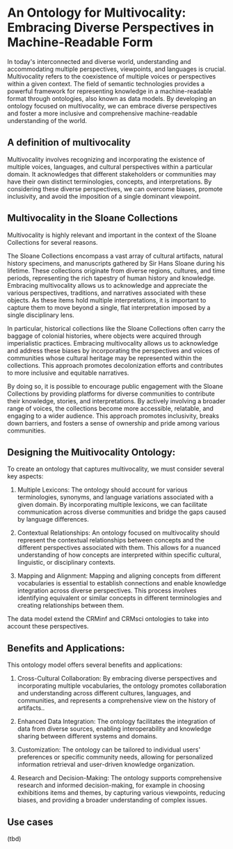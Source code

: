 # An Ontology for Multivocality: Embracing Diverse Perspectives in Machine-Readable Form

In today's interconnected and diverse world, understanding and accommodating multiple perspectives, viewpoints, and languages is crucial. Multivocality refers to the coexistence of multiple voices or perspectives within a given context. The field of semantic technologies provides a powerful framework for representing knowledge in a machine-readable format through ontologies, also known as data models. By developing an ontology focused on multivocality, we can embrace diverse perspectives and foster a more inclusive and comprehensive machine-readable understanding of the world.

## A definition of multivocality

Multivocality involves recognizing and incorporating the existence of multiple voices, languages, and cultural perspectives within a particular domain. It acknowledges that different stakeholders or communities may have their own distinct terminologies, concepts, and interpretations. By considering these diverse perspectives, we can overcome biases, promote inclusivity, and avoid the imposition of a single dominant viewpoint.

## Multivocality in the Sloane Collections

Multivocality is highly relevant and important in the context of the Sloane Collections for several reasons. 

The Sloane Collections encompass a vast array of cultural artifacts, natural history specimens, and manuscripts gathered by Sir Hans Sloane during his lifetime. These collections originate from diverse regions, cultures, and time periods, representing the rich tapestry of human history and knowledge. Embracing multivocality allows us to acknowledge and appreciate the various perspectives, traditions, and narratives associated with these objects. As these items hold multiple interpretations, it is important to capture them to move beyond a single, flat interpretation imposed by a single disciplinary lens.

In particular, historical collections like the Sloane Collections often carry the baggage of colonial histories, where objects were acquired through imperialistic practices. Embracing multivocality allows us to acknowledge and address these biases by incorporating the perspectives and voices of communities whose cultural heritage may be represented within the collections. This approach promotes decolonization efforts and contributes to more inclusive and equitable narratives.

By doing so, it is possible to encourage public engagement with the Sloane Collections by providing platforms for diverse communities to contribute their knowledge, stories, and interpretations. By actively involving a broader range of voices, the collections become more accessible, relatable, and engaging to a wider audience. This approach promotes inclusivity, breaks down barriers, and fosters a sense of ownership and pride among various communities.

## Designing the Muitivocality Ontology:

To create an ontology that captures multivocality, we must consider several key aspects:

1. Multiple Lexicons: The ontology should account for various terminologies, synonyms, and language variations associated with a given domain. By incorporating multiple lexicons, we can facilitate communication across diverse communities and bridge the gaps caused by language differences.

2. Contextual Relationships: An ontology focused on multivocality should represent the contextual relationships between concepts and the different perspectives associated with them. This allows for a nuanced understanding of how concepts are interpreted within specific cultural, linguistic, or disciplinary contexts.

3. Mapping and Alignment: Mapping and aligning concepts from different vocabularies is essential to establish connections and enable knowledge integration across diverse perspectives. This process involves identifying equivalent or similar concepts in different terminologies and creating relationships between them.

The data model extend the CRMinf and CRMsci ontologies to take into account these perspectives.

## Benefits and Applications:

This ontology model offers several benefits and applications:

1. Cross-Cultural Collaboration: By embracing diverse perspectives and incorporating multiple vocabularies, the ontology promotes collaboration and understanding across different cultures, languages, and communities, and represents a comprehensive view on the history of artifacts..

2. Enhanced Data Integration: The ontology facilitates the integration of data from diverse sources, enabling interoperability and knowledge sharing between different systems and domains.

3. Customization: The ontology can be tailored to individual users' preferences or specific community needs, allowing for personalized information retrieval and user-driven knowledge organization.

4. Research and Decision-Making: The ontology supports comprehensive research and informed decision-making, for example in choosing exhibitions items and themes, by capturing various viewpoints, reducing biases, and providing a broader understanding of complex issues.

## Use cases

(tbd)
